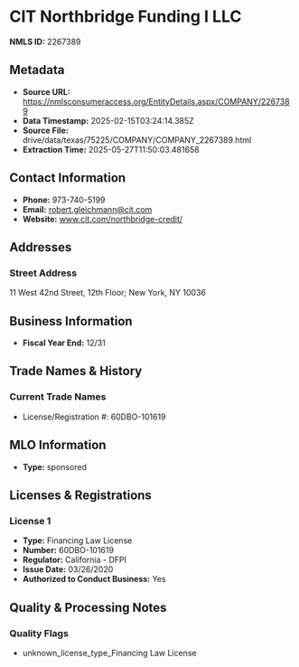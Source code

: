 # CIT Northbridge Funding I LLC

**NMLS ID:** 2267389

## Metadata
- **Source URL:** https://nmlsconsumeraccess.org/EntityDetails.aspx/COMPANY/2267389
- **Data Timestamp:** 2025-02-15T03:24:14.385Z
- **Source File:** drive/data/texas/75225/COMPANY/COMPANY_2267389.html
- **Extraction Time:** 2025-05-27T11:50:03.481658

## Contact Information
- **Phone:** 973-740-5199
- **Email:** robert.gleichmann@cit.com
- **Website:** www.cit.com/northbridge-credit/

## Addresses
### Street Address
11 West 42nd Street, 12th Floor; New York, NY 10036

## Business Information
- **Fiscal Year End:** 12/31

## Trade Names & History
### Current Trade Names
- License/Registration #: 60DBO-101619

## MLO Information
- **Type:** sponsored

## Licenses & Registrations

### License 1
- **Type:** Financing Law License
- **Number:** 60DBO-101619
- **Regulator:** California - DFPI
- **Issue Date:** 03/26/2020
- **Authorized to Conduct Business:** Yes

## Quality & Processing Notes
### Quality Flags
- unknown_license_type_Financing Law License
